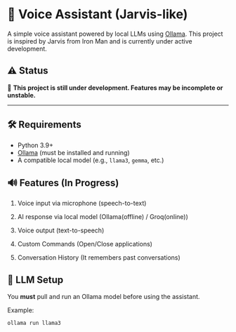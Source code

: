 # 🧠 Voice Assistant (Jarvis-like)

A simple voice assistant powered by local LLMs using [Ollama](https://ollama.com/). This project is inspired by Jarvis from Iron Man and is currently under active development.

## ⚠️ Status

🚧 **This project is still under development. Features may be incomplete or unstable.**

---

## 🛠 Requirements

- Python 3.9+
- [Ollama](https://ollama.com/) (must be installed and running)
- A compatible local model (e.g., `llama3`, `gemma`, etc.)

## 🔊 Features (In Progress)
1. Voice input via microphone (speech-to-text)

2. AI response via local model (Ollama(offline) / Groq(online))

3. Voice output (text-to-speech)

4. Custom Commands (Open/Close applications)
  
5. Conversation History (It remembers past conversations)

## 🧠 LLM Setup

You **must** pull and run an Ollama model before using the assistant.

Example:

```bash
ollama run llama3

